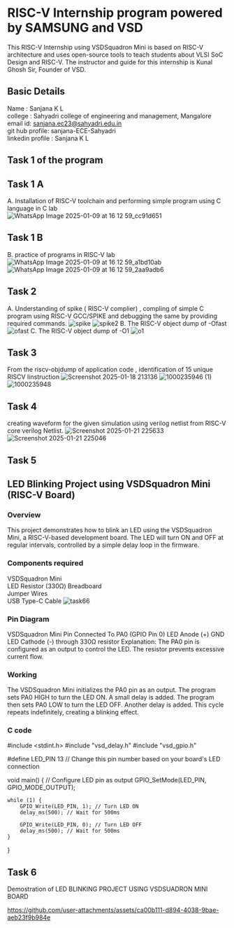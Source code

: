 # RISC-V Internship program powered by SAMSUNG and VSD
This RISC-V Internship using VSDSquadron Mini is based on RISC-V architecture and uses open-source tools to teach students about VLSI SoC Design and RISC-V. The instructor and guide for this internship is Kunal Ghosh Sir, Founder of VSD.
## Basic Details
Name    : Sanjana K L <br>
college : Sahyadri college of engineering and management, Mangalore <br>
email id: sanjana.ec23@sahyadri.edu.in <br>
git hub profile: sanjana-ECE-Sahyadri <br>
linkedin profile : Sanjana K L <br>
## Task 1 of the program 
## Task 1 A
A. Installation of RISC-V toolchain and performing simple program using C language in C lab<br>
![WhatsApp Image 2025-01-09 at 16 12 59_cc91d651](https://github.com/user-attachments/assets/be73230a-acfa-4fac-b87e-9bfd9c0dc4bd)
## Task 1 B
B. practice of programs in RISC-V lab
![WhatsApp Image 2025-01-09 at 16 12 59_a1bd10ab](https://github.com/user-attachments/assets/6b0a8c30-760b-4fdc-87a5-3bc4e499d150)
![WhatsApp Image 2025-01-09 at 16 12 59_2aa9adb6](https://github.com/user-attachments/assets/489aa5b8-d951-4584-b2a7-d97a56090b3f)
## Task 2
A. Understanding of spike ( RISC-V complier) , compling of simple C program using RISC-V GCC/SPIKE and debugging the same by providing required commands.
![spike](https://github.com/user-attachments/assets/f1786096-c5b4-4b3c-814d-24a5b5477fd5)
![spike2](https://github.com/user-attachments/assets/9cfab13a-d041-4095-adfd-e61e84950c04)
B. The RISC-V object dump of -Ofast
![ofast](https://github.com/user-attachments/assets/df1ea6fb-49e0-4ab7-8aba-887a424f8b78)
C. The RISC-V object dump of -O1
![o1](https://github.com/user-attachments/assets/1433c293-12df-4327-85c3-5b7d9369c4fd)
## Task 3
From the riscv-objdump of application code , identification of 15 unique RISCV Iinstruction
![Screenshot 2025-01-18 213136](https://github.com/user-attachments/assets/7c13b047-18d6-4e2e-9455-43f25533e203)
![1000235946 (1)](https://github.com/user-attachments/assets/f3fe2d4d-a1e5-4ee2-988d-8a009f0e48d1)
![1000235948](https://github.com/user-attachments/assets/52ae017a-b78d-437e-8c73-6fc06776ab11)

## Task 4
creating waveform for the given simulation using verilog netlist from RISC-V core verilog Netlist.
![Screenshot 2025-01-21 225633](https://github.com/user-attachments/assets/a939872d-e946-4b93-a91e-a253c081e50c)
![Screenshot 2025-01-21 225046](https://github.com/user-attachments/assets/a5ead509-1f72-4bbe-8004-be2a531b1675)
## Task 5
## LED Blinking Project using VSDSquadron Mini (RISC-V Board)
### Overview
This project demonstrates how to blink an LED using the VSDSquadron Mini, a RISC-V-based development board. The LED will turn ON and OFF at regular intervals, controlled by a simple delay loop in the firmware.
### Components required
VSDSquadron Mini	
LED	
Resistor (330Ω)	
Breadboard	
Jumper Wires	
USB Type-C Cable
![task66](https://github.com/user-attachments/assets/622c5075-5c99-480b-bc4f-da5fbd54c255)
### Pin Diagram
VSDSquadron Mini Pin	Connected To
PA0 (GPIO Pin 0)	LED Anode (+)
GND	LED Cathode (-) through 330Ω resistor
Explanation: The PA0 pin is configured as an output to control the LED. The resistor prevents excessive current flow.
### Working
The VSDSquadron Mini initializes the PA0 pin as an output.
The program sets PA0 HIGH to turn the LED ON.
A small delay is added.
The program then sets PA0 LOW to turn the LED OFF.
Another delay is added.
This cycle repeats indefinitely, creating a blinking effect.
### C code  
#include <stdint.h>
#include "vsd_delay.h"
#include "vsd_gpio.h"

#define LED_PIN 13 // Change this pin number based on your board's LED connection

void main() {
    // Configure LED pin as output
    GPIO_SetMode(LED_PIN, GPIO_MODE_OUTPUT);

    while (1) {
        GPIO_Write(LED_PIN, 1); // Turn LED ON
        delay_ms(500); // Wait for 500ms

        GPIO_Write(LED_PIN, 0); // Turn LED OFF
        delay_ms(500); // Wait for 500ms
    }
}
## Task 6
Demostration of LED BLINKING PROJECT USING VSDSUADRON MINI BOARD

https://github.com/user-attachments/assets/ca00b111-d894-4038-9bae-aeb23f9b984e





